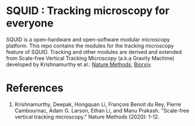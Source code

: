 # SQUID : Tracking microscopy for everyone

SQUID is a open-hardware and open-software modular microscopy platform. This repo contains the modules for the tracking microscopy feature of SQUID. Tracking and other modules are derived and extended from Scale-free Vertical Tracking Microscopy (a.k.a Gravity Machine) developed by Krishnamurthy et al.: [Nature Methods](https://www.nature.com/articles/s41592-020-0924-7), [Biorxiv](https://www.biorxiv.org/content/10.1101/610246v1).

# References
1. Krishnamurthy, Deepak, Hongquan Li, François Benoit du Rey, Pierre Cambournac, Adam G. Larson, Ethan Li, and Manu Prakash. "Scale-free vertical tracking microscopy." Nature Methods (2020): 1-12.






